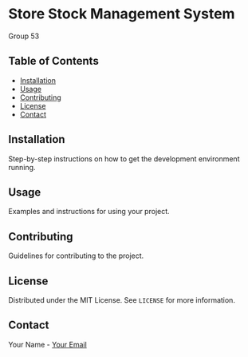 # Store Stock Management System

Group 53

## Table of Contents
- [Installation](#installation)
- [Usage](#usage)
- [Contributing](#contributing)
- [License](#license)
- [Contact](#contact)

## Installation
Step-by-step instructions on how to get the development environment running.

## Usage
Examples and instructions for using your project.

## Contributing
Guidelines for contributing to the project.

## License
Distributed under the MIT License. See `LICENSE` for more information.

## Contact
Your Name - [Your Email](mailto:youremail@example.com)
